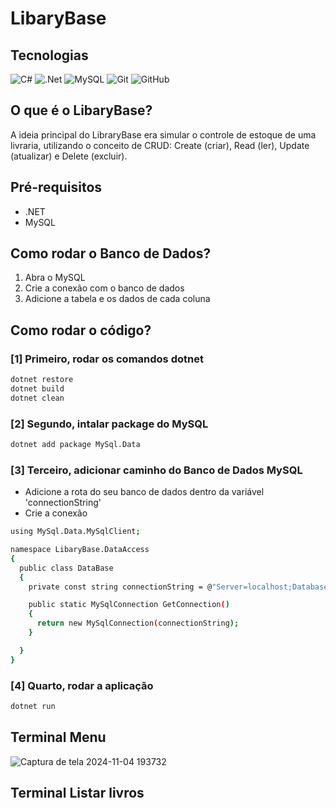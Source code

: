 # LibaryBase

## Tecnologias
![C#](https://img.shields.io/badge/c%23-%23239120.svg?style=for-the-badge&logo=csharp&logoColor=white)
![.Net](https://img.shields.io/badge/.NET-5C2D91?style=for-the-badge&logo=.net&logoColor=white)
![MySQL](https://img.shields.io/badge/mysql-4479A1.svg?style=for-the-badge&logo=mysql&logoColor=white)
![Git](https://img.shields.io/badge/git-%23F05033.svg?style=for-the-badge&logo=git&logoColor=white)
![GitHub](https://img.shields.io/badge/github-%23121011.svg?style=for-the-badge&logo=github&logoColor=white)

## O que é o LibaryBase?
A ideia principal do LibraryBase era simular o controle de estoque de uma livraria, utilizando o conceito de CRUD: Create (criar), Read (ler), Update (atualizar) e Delete (excluir).

## Pré-requisitos
- .NET
- MySQL

## Como rodar o Banco de Dados?

1. Abra o MySQL
2. Crie a conexão com o banco de dados
3. Adicione a tabela e os dados de cada coluna

## Como rodar o código?

### [1] Primeiro, rodar os comandos dotnet
```bash
dotnet restore
dotnet build
dotnet clean 
```

### [2] Segundo, intalar package do MySQL
```bash
dotnet add package MySql.Data
```

### [3] Terceiro, adicionar caminho do Banco de Dados MySQL
- Adicione a rota do seu banco de dados dentro da variável 'connectionString'
- Crie a conexão
```bash
using MySql.Data.MySqlClient;

namespace LibaryBase.DataAccess
{
  public class DataBase
  {
    private const string connectionString = @"Server=localhost;Database=libary;User ID=SEUUSER;Password=SUASENHA;Port=3306;";

    public static MySqlConnection GetConnection()
    {
      return new MySqlConnection(connectionString);
    }

  }
}
```

### [4] Quarto, rodar a aplicação
```bash
dotnet run
```

## Terminal Menu
![Captura de tela 2024-11-04 193732](https://github.com/user-attachments/assets/5f773409-ffad-4d43-9e7d-98ffd2085282)

## Terminal Listar livros
